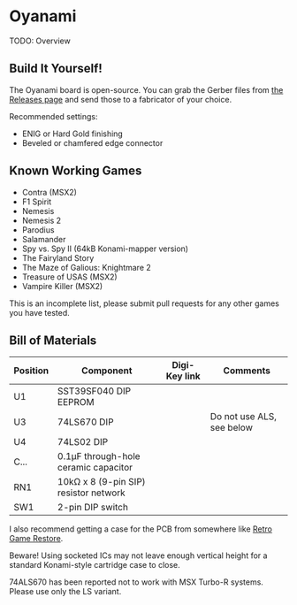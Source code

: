 # Oyanami
TODO: Overview

## Build It Yourself!
The Oyanami board is open-source. You can grab the Gerber files from [the Releases page](https://github.com/barbeque/oyanami-msx-megarom/releases) and send those to a fabricator of your choice.

Recommended settings: 

 - ENIG or Hard Gold finishing
 - Beveled or chamfered edge connector

## Known Working Games
 - Contra (MSX2)
 - F1 Spirit
 - Nemesis
 - Nemesis 2
 - Parodius
 - Salamander
 - Spy vs. Spy II (64kB Konami-mapper version)
 - The Fairyland Story
 - The Maze of Galious: Knightmare 2
 - Treasure of USAS (MSX2)
 - Vampire Killer (MSX2)

This is an incomplete list, please submit pull requests for any other games you have tested.

## Bill of Materials

| Position | Component     | Digi-Key link      | Comments  |
|----------|---------------|--------------------|-----------|
| U1       | SST39SF040 DIP EEPROM | | |
| U3       | 74LS670 DIP | | Do not use ALS, see below |
| U4       | 74LS02 DIP | | |
| C...     | 0.1µF through-hole ceramic capacitor | | |
| RN1      | 10kΩ x 8 (9-pin SIP) resistor network | | |
| SW1      | 2-pin DIP switch | | |

I also recommend getting a case for the PCB from somewhere like [Retro Game Restore](https://retrogamerestore.com/store/msx_cart_shell).

Beware! Using socketed ICs may not leave enough vertical height for a standard Konami-style cartridge case to close.

74ALS670 has been reported not to work with MSX Turbo-R systems. Please use only the LS variant.
